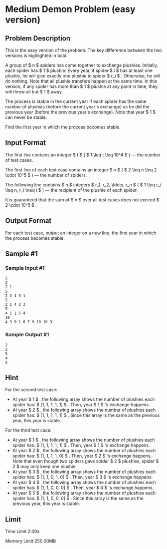 # Medium Demon Problem (easy version)

## Problem Description

This is the easy version of the problem. The key difference between the two versions is highlighted in bold.

A group of $ n $ spiders has come together to exchange plushies. Initially, each spider has $ 1 $ plushie. Every year, if spider $ i $ has at least one plushie, he will give exactly one plushie to spider $ r_i $ . Otherwise, he will do nothing. Note that all plushie transfers happen at the same time. In this version, if any spider has more than $ 1 $ plushie at any point in time, they will throw all but $ 1 $ away.

The process is stable in the current year if each spider has the same number of plushies (before the current year's exchange) as he did the previous year (before the previous year's exchange). Note that year $ 1 $ can never be stable.

Find the first year in which the process becomes stable.

## Input Format

The first line contains an integer $ t $ ( $ 1 \leq t \leq 10^4 $ ) — the number of test cases.

The first line of each test case contains an integer $ n $ ( $ 2 \leq n \leq 2 \cdot 10^5 $ ) — the number of spiders.

The following line contains $ n $ integers $ r_1, r_2, \ldots, r_n $ ( $ 1 \leq r_i \leq n, r_i \neq i $ ) — the recipient of the plushie of each spider.

It is guaranteed that the sum of $ n $ over all test cases does not exceed $ 2 \cdot 10^5 $ .

## Output Format

For each test case, output an integer on a new line, the first year in which the process becomes stable.

## Sample #1

### Sample Input #1

```
5
2
2 1
5
2 3 4 5 1
5
2 1 4 2 3
5
4 1 1 5 4
10
4 3 9 1 6 7 9 10 10 3
```

### Sample Output #1

```
2
2
5
4
5
```

## Hint

For the second test case:

- At year $ 1 $ , the following array shows the number of plushies each spider has: $ [1, 1, 1, 1, 1] $ . Then, year $ 1 $ 's exchange happens.
- At year $ 2 $ , the following array shows the number of plushies each spider has: $ [1, 1, 1, 1, 1] $ . Since this array is the same as the previous year, this year is stable.

For the third test case:

- At year $ 1 $ , the following array shows the number of plushies each spider has: $ [1, 1, 1, 1, 1] $ . Then, year $ 1 $ 's exchange happens.
- At year $ 2 $ , the following array shows the number of plushies each spider has: $ [1, 1, 1, 1, 0] $ . Then, year $ 2 $ 's exchange happens. Note that even though two spiders gave spider $ 2 $ plushies, spider $ 2 $ may only keep one plushie.
- At year $ 3 $ , the following array shows the number of plushies each spider has: $ [1, 1, 0, 1, 0] $ . Then, year $ 3 $ 's exchange happens.
- At year $ 4 $ , the following array shows the number of plushies each spider has: $ [1, 1, 0, 0, 0] $ . Then, year $ 4 $ 's exchange happens.
- At year $ 5 $ , the following array shows the number of plushies each spider has: $ [1, 1, 0, 0, 0] $ . Since this array is the same as the previous year, this year is stable.

## Limit



Time Limit
2.00s

Memory Limit
250.00MB